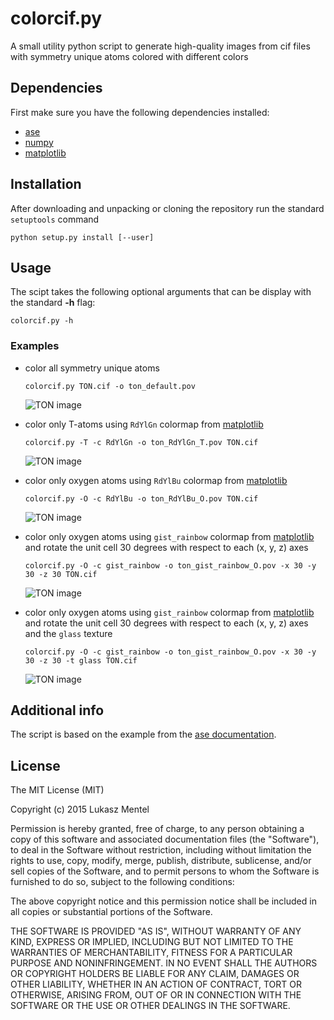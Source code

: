 # colorcif.py

A small utility python script to generate high-quality images from cif files
with symmetry unique atoms colored with different colors


## Dependencies

First make sure you have the following dependencies installed:

* [ase](https://wiki.fysik.dtu.dk/ase/)
* [numpy](http://www.numpy.org/)
* [matplotlib]

## Installation

After downloading and unpacking or cloning the repository run the standard
`setuptools` command

```
python setup.py install [--user]
```

## Usage

The scipt takes the following optional arguments that can be display with the
standard **-h** flag:

```
colorcif.py -h
```

### Examples

* color all symmetry unique atoms

  ```
  colorcif.py TON.cif -o ton_default.pov
  ```

  ![TON image][ton_default]

* color only T-atoms using `RdYlGn` colormap from [matplotlib]

  ```
  colorcif.py -T -c RdYlGn -o ton_RdYlGn_T.pov TON.cif
  ```

  ![TON image][ton_RdYlGn_T]

* color only oxygen atoms using `RdYlBu` colormap from [matplotlib]

  ```
  colorcif.py -O -c RdYlBu -o ton_RdYlBu_O.pov TON.cif
  ```

  ![TON image][ton_RdYlBu_O]

* color only oxygen atoms using `gist_rainbow` colormap from [matplotlib] and
rotate the unit cell 30 degrees with respect to each (x, y, z) axes

  ```
  colorcif.py -O -c gist_rainbow -o ton_gist_rainbow_O.pov -x 30 -y 30 -z 30 TON.cif
  ```

  ![TON image][ton_gist_rainbow_O]

* color only oxygen atoms using `gist_rainbow` colormap from [matplotlib] and
rotate the unit cell 30 degrees with respect to each (x, y, z) axes and the
`glass` texture

  ```
  colorcif.py -O -c gist_rainbow -o ton_gist_rainbow_O.pov -x 30 -y 30 -z 30 -t glass TON.cif
  ```

  ![TON image][ton_gist_rainbow_glass_O]

[ton_default]: https://bytebucket.org/lukaszmentel/colorcif/raw/tip/example/gfx/ton_default.png "TON default all atoms"
[ton_RdYlGn_T]: https://bytebucket.org/lukaszmentel/colorcif/raw/tip/example/gfx/ton_RdYlGn_T.png "TON RdYlGn T-atoms"
[ton_RdYlBu_O]: https://bytebucket.org/lukaszmentel/colorcif/raw/tip/example/gfx/ton_RdYlBu_O.png "TON RdYlbu O-atoms"
[ton_gist_rainbow_O]: https://bytebucket.org/lukaszmentel/colorcif/raw/tip/example/gfx/ton_gist_rainbow_O.png "TON gist_rainbow O-atoms"
[ton_gist_rainbow_glass_O]: https://bytebucket.org/lukaszmentel/colorcif/raw/tip/example/gfx/ton_gist_rainbow_glass_O.png "TON gist_rainbow glass O-atoms"


[matplotlib]: http://matplotlib.org/


## Additional info

The script is based on the example from the [ase documentation](https://wiki.fysik.dtu.dk/ase/_downloads/saving_graphics.py).

## License

  The MIT License (MIT)

  Copyright (c) 2015 Lukasz Mentel

  Permission is hereby granted, free of charge, to any person obtaining a copy
  of this software and associated documentation files (the "Software"), to deal
  in the Software without restriction, including without limitation the rights
  to use, copy, modify, merge, publish, distribute, sublicense, and/or sell
  copies of the Software, and to permit persons to whom the Software is
  furnished to do so, subject to the following conditions:

  The above copyright notice and this permission notice shall be included in all
  copies or substantial portions of the Software.

  THE SOFTWARE IS PROVIDED "AS IS", WITHOUT WARRANTY OF ANY KIND, EXPRESS OR
  IMPLIED, INCLUDING BUT NOT LIMITED TO THE WARRANTIES OF MERCHANTABILITY,
  FITNESS FOR A PARTICULAR PURPOSE AND NONINFRINGEMENT. IN NO EVENT SHALL THE
  AUTHORS OR COPYRIGHT HOLDERS BE LIABLE FOR ANY CLAIM, DAMAGES OR OTHER
  LIABILITY, WHETHER IN AN ACTION OF CONTRACT, TORT OR OTHERWISE, ARISING FROM,
  OUT OF OR IN CONNECTION WITH THE SOFTWARE OR THE USE OR OTHER DEALINGS IN THE
  SOFTWARE.
